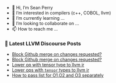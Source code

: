 - 👋 Hi, I’m Sean Perry
- 👀 I’m interested in compilers (c++, COBOL, llvm)
- 🌱 I’m currently learning ...
- 💞️ I’m looking to collaborate on ...
- 📫 How to reach me ...

<!---
s66perry/s66perry is a ✨ special ✨ repository because its `README.md` (this file) appears on your GitHub profile.
You can click the Preview link to take a look at your changes.
--->
### 📕 Latest LLVM Discourse Posts

<!-- DISCOURSE-LLVM:START -->
- [Block Github merge on changes requested?](https://discourse.llvm.org/t/block-github-merge-on-changes-requested/74994#post_9)
- [Block Github merge on changes requested?](https://discourse.llvm.org/t/block-github-merge-on-changes-requested/74994#post_8)
- [Lower op with tensor type to llvm ir](https://discourse.llvm.org/t/lower-op-with-tensor-type-to-llvm-ir/75003#post_1)
- [Lower ops with `tensor` types to llvm ir](https://discourse.llvm.org/t/lower-ops-with-tensor-types-to-llvm-ir/75002#post_1)
- [How to pass list for O1,O2 and O3 separately](https://discourse.llvm.org/t/how-to-pass-list-for-o1-o2-and-o3-separately/74925#post_5)
<!-- DISCOURSE-LLVM:END -->
